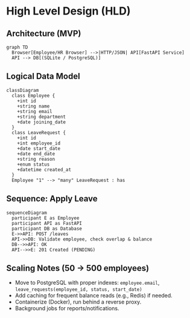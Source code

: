 # High Level Design (HLD)

## Architecture (MVP)
```mermaid
graph TD
  Browser[Employee/HR Browser] -->|HTTP/JSON| API[FastAPI Service]
  API --> DB[(SQLite / PostgreSQL)]
```

## Logical Data Model
```mermaid
classDiagram
  class Employee {
    +int id
    +string name
    +string email
    +string department
    +date joining_date
  }
  class LeaveRequest {
    +int id
    +int employee_id
    +date start_date
    +date end_date
    +string reason
    +enum status
    +datetime created_at
  }
  Employee "1" --> "many" LeaveRequest : has
```

## Sequence: Apply Leave
```mermaid
sequenceDiagram
  participant E as Employee
  participant API as FastAPI
  participant DB as Database
  E->>API: POST /leaves
  API->>DB: Validate employee, check overlap & balance
  DB-->>API: OK
  API-->>E: 201 Created (PENDING)
```

## Scaling Notes (50 -> 500 employees)
- Move to PostgreSQL with proper indexes: `employee.email`, `leave_requests(employee_id, status, start_date)`
- Add caching for frequent balance reads (e.g., Redis) if needed.
- Containerize (Docker), run behind a reverse proxy.
- Background jobs for reports/notifications.